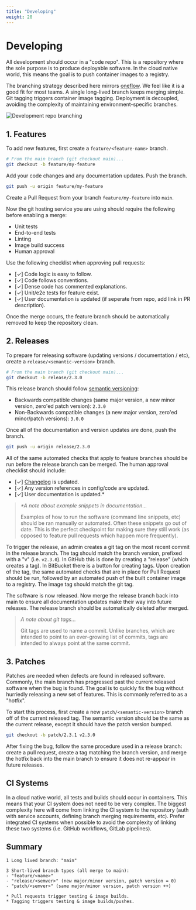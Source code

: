 ```yaml
---
title: "Developing"
weight: 20
---
```


# Developing

All development should occur in a "code repo". This is a repository where the sole purpose is to produce deployable software. In the cloud native world, this means the goal is to push container images to a registry.

The branching strategy described here mirrors [oneflow](https://www.endoflineblog.com/oneflow-a-git-branching-model-and-workflow). We feel like it is a good fit for most teams. A single long-lived branch keeps merging simple. Git tagging triggers container image tagging. Deployment is decoupled, avoiding the complexity of maintaining environment-specific branches.

![Development repo branching](/images/development-repo.jpg)

## 1. Features 

To add new features, first create a `feature/<feature-name>` branch.

```sh
# From the main branch (git checkout main)...
git checkout -b feature/my-feature
```

Add your code changes and any documentation updates. Push the branch.

```sh
git push -u origin feature/my-feature
```

Create a Pull Request from your branch `feature/my-feature` into `main`.

Now the git hosting service you are using should require the following before enabling a merge:

* Unit tests
* End-to-end tests
* Linting
* Image build success
* Human approval

Use the following checklist when approving pull requests:

* [&check;] Code logic is easy to follow.
* [&check;] Code follows conventions.
* [&check;] Dense code has commented explanations.
* [&check;] Unit/e2e tests for feature exist.
* [&check;] User documentation is updated (if seperate from repo, add link in PR description).

Once the merge occurs, the feature branch should be automatically removed to keep the repository clean.

## 2. Releases

To prepare for releasing software (updating versions / documentation / etc), create a `release/<semantic-version>` branch.

```sh
# From the main branch (git checkout main)...
git checkout -b release/2.3.0
```

This release branch should follow [semantic versioning](https://semver.org/):

* Backwards compatible changes (same major version, a new minor version, zero'ed patch version): `2.3.0`
* Non-Backwards compatible changes (a new major version, zero'ed minor/patch versions): `3.0.0`

Once all of the documentation and version updates are done, push the branch.

```sh
git push -u origin release/2.3.0
```

All of the same automated checks that apply to feature branches should be run before the release branch can be merged. The human approval checklist should include:

* [&check;] [Changelog](https://keepachangelog.com) is updated.
* [&check;] Any version references in config/code are updated.
* [&check;] User documentation is updated.\*

> *\*A note about example snippets in documentation...*
>
> Examples of how to run the software (command line snippets, etc) should be ran manually or automated. Often these snippets go out of date. This is the perfect checkpoint for making sure they still work (as opposed to feature pull requests which happen more frequently).

To trigger the release, an admin creates a git tag on the most recent commit in the release branch. The tag should match the branch version, prefixed with a "v" (i.e. `v2.3.0`). In GitHub this is done by creating a "release" (which creates a tag). In BitBucket there is a button for creating tags. Upon creation of the tag, the same automated checks that are in place for Pull Request should be run, followed by an automated push of the built container image to a registry. The image tag should match the git tag.

The software is now released. Now merge the release branch back into main to ensure all documentation updates make their way into future releases. The release branch should be automatically deleted after merged.

> *A note about git tags...*
> 
> Git tags are used to name a commit. Unlike branches, which are intended to point to an ever-growing list of commits, tags are intended to always point at the same commit.

## 3. Patches

Patches are needed when defects are found in released software. Commonly, the main branch has progressed past the current released software when the bug is found. The goal is to quickly fix the bug without hurriedly releasing a new set of features. This is commonly referred to as a "hotfix".

To start this process, first create a new `patch/<semantic-version>` branch off of the current released tag. The semantic version should be the same as the current release, except it should have the patch version bumped.

```sh
git checkout -b patch/2.3.1 v2.3.0
```

After fixing the bug, follow the same procedure used in a release branch: create a pull request, create a tag matching the branch version, and merge the hotfix back into the main branch to ensure it does not re-appear in future releases.

## CI Systems

In a cloud native world, all tests and builds should occur in containers. This means that your CI system does not need to be very complex. The biggest complexity here will come from linking the CI system to the repository (auth with service accounts, defining branch merging requirements, etc). Prefer integrated CI systems when possible to avoid the complexity of linking these two systems (i.e. GitHub workflows, GitLab pipelines).

## Summary

```
1 Long lived branch: "main"

3 Short-lived branch types (all merge to main):
- "feature/<name>"
- "release/<semver>" (new major/minor version, patch version = 0)
- "patch/<semver>" (same major/minor version, patch version ++)

* Pull requests trigger testing & image builds.
* Tagging triggers testing & image builds/pushes.
```


